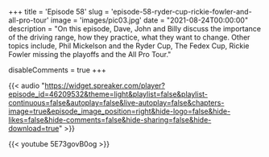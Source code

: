 +++
title = 'Episode 58'
slug = 'episode-58-ryder-cup-rickie-fowler-and-all-pro-tour'
image = 'images/pic03.jpg'
date = "2021-08-24T00:00:00"
description = "On this episode, Dave, John and Billy discuss the importance of the driving range, how they practice, what they want to change. Other topics include, Phil Mickelson and the Ryder Cup, The Fedex Cup, Rickie Fowler missing the playoffs and the All Pro Tour."

disableComments = true
+++

{{< audio "https://widget.spreaker.com/player?episode_id=46209532&theme=light&playlist=false&playlist-continuous=false&autoplay=false&live-autoplay=false&chapters-image=true&episode_image_position=right&hide-logo=false&hide-likes=false&hide-comments=false&hide-sharing=false&hide-download=true" >}}


{{< youtube 5E73govB0og >}}

